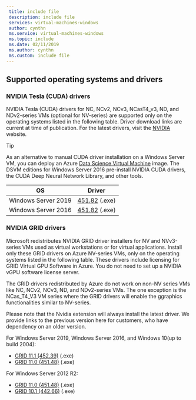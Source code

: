 ```yaml
---
 title: include file
 description: include file
 services: virtual-machines-windows
 author: cynthn
 ms.service: virtual-machines-windows
 ms.topic: include
 ms.date: 02/11/2019
 ms.author: cynthn
 ms.custom: include file
---
```


## Supported operating systems and drivers

### NVIDIA Tesla (CUDA) drivers

NVIDIA Tesla (CUDA) drivers for NC, NCv2, NCv3, NCasT4_v3, ND, and NDv2-series VMs (optional for NV-series) are supported only on the operating systems listed in the following table. Driver download links are current at time of publication. For the latest drivers, visit the [NVIDIA](https://www.nvidia.com/) website.

> [!TIP]
> As an alternative to manual CUDA driver installation on a Windows Server VM, you can deploy an Azure [Data Science Virtual Machine](../articles/machine-learning/data-science-virtual-machine/overview.md) image. The DSVM editions for Windows Server 2016 pre-install NVIDIA CUDA drivers, the CUDA Deep Neural Network Library, and other tools.


| OS | Driver |
| -------- |------------- |
| Windows Server 2019 | [451.82](http://us.download.nvidia.com/tesla/451.82/451.82-tesla-desktop-winserver-2019-2016-international.exe) (.exe) |
| Windows Server 2016 | [451.82](http://us.download.nvidia.com/tesla/451.82/451.82-tesla-desktop-winserver-2019-2016-international.exe) (.exe) |

### NVIDIA GRID drivers

Microsoft redistributes NVIDIA GRID driver installers for NV and NVv3-series VMs used as virtual workstations or for virtual applications. Install only these GRID drivers on Azure NV-series VMs, only on the operating systems listed in the following table. These drivers include licensing for GRID Virtual GPU Software in Azure. You do not need to set up a NVIDIA vGPU software license server.

The GRID drivers redistributed by Azure do not work on non-NV series VMs like NC, NCv2, NCv3, ND, and NDv2-series VMs. The one exception is the NCas_T4_V3 VM series where the GRID drivers will enable the ggraphics functionalities similar to NV-series.

Please note that the Nvidia extension will always install the latest driver. We provide links to the previous version here for customers, who have dependency on an older version.

For Windows Server 2019, Windows Server 2016, and Windows 10(up to build 2004):
- [GRID 11.1 (452.39)](https://go.microsoft.com/fwlink/?linkid=874181) (.exe)
- [GRID 11.0 (451.48)](https://download.microsoft.com/download/C/1/4/c147a482-1364-4d12-b9e3-0beda0f00a13/451.48_grid_win10_server2016_server2019_64bit_international.exe) (.exe) 

For Windows Server 2012 R2: 
- [GRID 11.0 (451.48)](https://download.microsoft.com/download/C/1/4/c147a482-1364-4d12-b9e3-0beda0f00a13/451.48_grid_win10_server2016_server2019_64bit_international.exe) (.exe) 
- [GRID 10.1 (442.66)](https://download.microsoft.com/download/4/3/3/4330fd5c-c685-4ca1-abca-3b2fb3c11d2e/442.06_grid_win8_win7_64bit_international_whql.exe) (.exe)  
